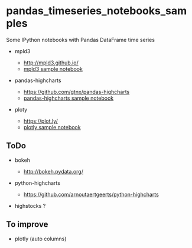 # pandas_timeseries_notebooks_samples

Some IPython notebooks with Pandas DataFrame time series


- mpld3
	- http://mpld3.github.io/
	- [mpld3 sample notebook](http://nbviewer.ipython.org/github/scls19fr/pandas_timeseries_notebooks_samples/blob/master/pandas_plot_mpld3.ipynb)

- pandas-highcharts
	- https://github.com/gtnx/pandas-highcharts
	- [pandas-highcharts sample notebook](http://nbviewer.ipython.org/github/scls19fr/pandas_timeseries_notebooks_samples/blob/master/pandas-highcharts.ipynb)

- ploty
	- https://plot.ly/
	- [plotly sample notebook](http://nbviewer.ipython.org/github/scls19fr/pandas_timeseries_notebooks_samples/blob/master/plotly.ipynb)

## ToDo

- bokeh
	- http://bokeh.pydata.org/

- python-highcharts
	- https://github.com/arnoutaertgeerts/python-highcharts
	
- highstocks ?

## To improve

- plotly (auto columns)
